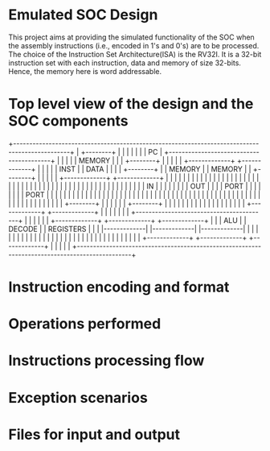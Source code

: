 # Emulated SOC Design

This project aims at providing the simulated functionality of the SOC when the assembly instructions (i.e., encoded in 1's and 0's) are to be processed.
The choice of the Instruction Set Architecture(ISA) is the RV32I. It is a 32-bit instruction set with each instruction, data and memory of size 32-bits.
Hence, the memory here is word addressable.


# Top level view of the design and the SOC components

+-----------------------------------------------------------------------------------------------+
|	+--------+																					|
|	|		 |																					|
|	|	PC	 |			+-----------------------------------------+								|
|	|		 |			|				  MEMORY			      |								|
|	+--------+			|										  |								|
|						|	+-------------+		+-------------+	  |								|
|						|	|    INST     |		|    DATA     |	  |								|
|	+--------+			|	|   MEMORY    |		|   MEMORY    |	  |				+--------+		|
|	|        |			|	+-------------+     +-------------+   |     		|        |		|
|	|        |			|	|             |		|             |	  |				|		 |		|
|	|        |			|	|             |		|             |	  |				|        |		|
|	|        |			|	|             |		|             |	  |				|        |		|
|	|        |			|	|             |		|             |	  |				|        |		|
|	|   IN   |			|	|             |		|             |	  |				|   OUT  |		|
|	|  PORT  |			|	|             |		|             |	  |				|  PORT  |		|
|	|        |			|	|             |		|             |	  |				|        |		|
|	|        |			|	|             |		|             |	  |				|        |		|
|	|        |			|	|             |		|             |	  |				|        |		|
|	|        |			|	|             |		|             |	  |				|        |		|
|	|        |			|	|             |		|             |	  |				|		 |		|
|	+--------+			|	|             |		|             |	  |				+--------+		|
|						|	|             |		|             |	  |								|
|						|	|             |		|             |	  |								|
|						|	+-------------+		+-------------+	  |								|
|						|										  |								|
|						+-----------------------------------------+								|
|																								|
|																								|
|	+-------------+			          +-------------+				        +-------------+		|
|	|     ALU     |			          |   DECODE    |				        |  REGISTERS  |		|
|	|-------------|			          |-------------|	        	        |-------------|		|
|	|             |			          |             |				        |             |		|
|	|             |			          |             |				        |             |		|
|	|             |			          |             |				        |             |		|
|	|             |			          |             |				        |             |		|
|	+-------------+			          +-------------+				        +-------------+		|
|																								|
|																								|
+-----------------------------------------------------------------------------------------------+



# Instruction encoding and format




# Operations performed



# Instructions processing flow




# Exception scenarios




# Files for input and output